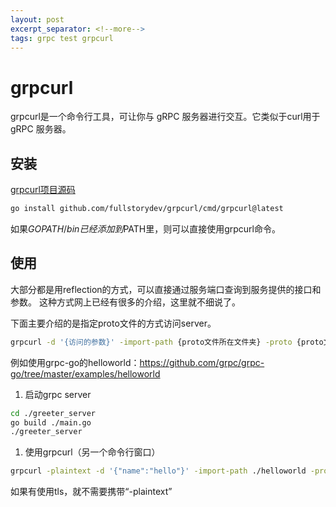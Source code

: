 ```yaml
---
layout: post
excerpt_separator: <!--more-->
tags: grpc test grpcurl
---
```


# grpcurl

grpcurl是一个命令行工具，可让你与 gRPC 服务器进行交互。它类似于curl用于 gRPC 服务器。
<!--more-->

## 安装

[grpcurl项目源码](https://github.com/fullstorydev/grpcurl)

```bash
go install github.com/fullstorydev/grpcurl/cmd/grpcurl@latest
```

如果$GOPATH/bin已经添加到$PATH里，则可以直接使用grpcurl命令。

## 使用

大部分都是用reflection的方式，可以直接通过服务端口查询到服务提供的接口和参数。
这种方式网上已经有很多的介绍，这里就不细说了。

下面主要介绍的是指定proto文件的方式访问server。

```bash
grpcurl -d '{访问的参数}' -import-path {proto文件所在文件夹} -proto {proto文件} {gRPC-Server:port} {proto的package name}.{service name}/{method name}
```

例如使用grpc-go的helloworld：<https://github.com/grpc/grpc-go/tree/master/examples/helloworld>

1. 启动grpc server

```bash
cd ./greeter_server
go build ./main.go
./greeter_server
```

1. 使用grpcurl（另一个命令行窗口）

```bash
grpcurl -plaintext -d '{"name":"hello"}' -import-path ./helloworld -proto ./helloworld/helloworld.proto 127.0.0.1:50051 helloworld.Greeter/SayHello
```

如果有使用tls，就不需要携带“-plaintext”
